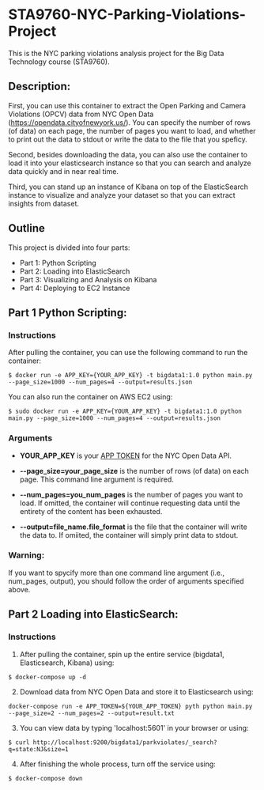 # STA9760-NYC-Parking-Violations-Project
This is the NYC parking violations analysis project for the Big Data Technology course (STA9760).

## Description:
First, you can use this container to extract the Open Parking and Camera Violations (OPCV) data from NYC Open Data (https://opendata.cityofnewyork.us/). You can specify the number of rows (of data) on each page, the number of pages you want to load, and whether to print out the data to stdout or write the data to the file that you speficy. 

Second, besides downloading the data, you can also use the container to load it into your elasticsearch instance so that you can search and analyze data quickly and in near real time.

Third, you can stand up an instance of Kibana on top of the ElasticSearch instance to visualize and analyze your dataset so that you can extract insights from dataset.

## Outline
This project is divided into four parts:
- Part 1: Python Scripting
- Part 2: Loading into ElasticSearch
- Part 3: Visualizing and Analysis on Kibana
- Part 4: Deploying to EC2 Instance

## Part 1 Python Scripting:
### Instructions
After pulling the container, you can use the following command to run the container:

```
$ docker run -e APP_KEY={YOUR_APP_KEY} -t bigdata1:1.0 python main.py --page_size=1000 --num_pages=4 --output=results.json
```

You can also run the container on AWS EC2 using:

```
$ sudo docker run -e APP_KEY={YOUR_APP_KEY} -t bigdata1:1.0 python main.py --page_size=1000 --num_pages=4 --output=results.json
```

### Arguments
- **YOUR_APP_KEY** is your [APP TOKEN](https://data.cityofnewyork.us/login?return_to=%2Fprofile%2Fedit%2Fdeveloper_settings) for the NYC Open Data API.

- **--page_size=your_page_size** is the number of rows (of data) on each page. This command line argument is required.

- **--num_pages=you_num_pages** is the number of pages you want to load. If omitted, the container will continue requesting data until the entirety of the content has been exhausted.

- **--output=file_name.file_format** is the file that the container will write the data to. If omiited, the container will simply print data to stdout.

### Warning:
If you want to spycify more than one command line argument (i.e., num_pages, output), you should follow the order of arguments specified above.

## Part 2 Loading into ElasticSearch:
### Instructions
1. After pulling the container, spin up the entire service (bigdata1, Elasticsearch, Kibana) using:

```
$ docker-compose up -d
```

2. Download data from NYC Open Data and store it to Elasticsearch using:

```
docker-compose run -e APP_TOKEN=${YOUR_APP_TOKEN} pyth python main.py --page_size=2 --num_pages=2 --output=result.txt
```

3. You can view data by typing 'localhost:5601' in your browser or using:

```
$ curl http://localhost:9200/bigdata1/parkviolates/_search?q=state:NJ&size=1
```

4. After finishing the whole process, turn off the service using:

```
$ docker-compose down
```
